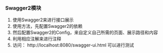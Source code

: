 ### Swagger2模块
  1. 使用Swagger2来进行接口展示
  2. 使用方法，先配置Swagger2的依赖
  3. 然后配置Swagger2的Config，来自定义自己所需的页面、展示路径和内容
  4. 利用相应注解来进行注释
  5. 访问： http://localhost:8080/swagger-ui.html 可以进行测试